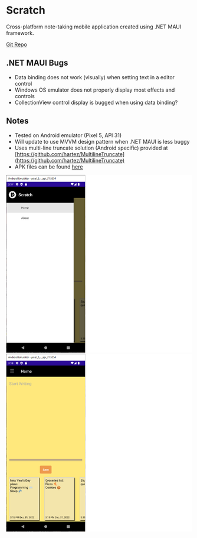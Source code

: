 # Scratch
Cross-platform note-taking mobile application created using .NET MAUI framework.

[Git Repo](https://github.com/grepsedawkcat/dotnet-maui-application)  

## .NET MAUI Bugs
* Data binding does not work (visually) when setting text in a editor control
* Windows OS emulator does not properly display most effects and controls
* CollectionView control display is bugged when using data binding?

## Notes
* Tested on Android emulator (Pixel 5, API 31)
* Will update to use MVVM design pattern when .NET MAUI is less buggy
* Uses multi-line truncate solution (Android specific) provided at [https://github.com/hartez/MultilineTruncate](https://github.com/hartez/MultilineTruncate)
* APK files can be found [here](https://github.com/grepsedawkcat/dotnet-maui-application/tree/main/bin/Release/net6.0-android/publish)

![Image](Untitled.PNG)
![Image](Untitled1.PNG)
